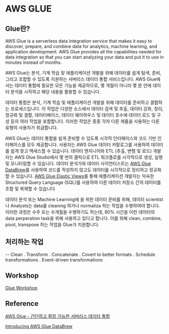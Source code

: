 # AWS GLUE

## Glue란?



AWS Glue  is a serverless data integration service that makes it easy to discover, prepare, and combine data for analytics, machine learning, and application development. AWS Glue provides all the capabilities needed for data integration so that you can start analyzing your data and put it to use in minutes instead of months.


AWS Glue는 분석, 기계 학습 및 애플리케이션 개발을 위해 데이터를 쉽게 탐색, 준비, 그리고 조합할 수 있도록 지원하는 서버리스 데이터 통합 서비스입니다. AWS Glue에서는 데이터 통합에 필요한 모든 기능을 제공하므로, 몇 개월이 아니라 몇 분 안에 데이터 분석을 시작하고 해당 내용을 활용할 수 있습니다.

데이터 통합은 분석, 기계 학습 및 애플리케이션 개발을 위해 데이터를 준비하고 결합하는 프로세스입니다. 이 작업은 다양한 소스에서 데이터 검색 및 추출, 데이터 강화, 정리, 정규화 및 결합, 데이터베이스, 데이터 웨어하우스 및 데이터 호수에 데이터 로드 및 구성 등의 여러 작업을 포함합니다. 이러한 작업은 종종 각자 다른 제품을 사용하는 다른 유형의 사용자가 취급합니다.

AWS Glue는 데이터 통합을 쉽게 준비할 수 있도록 시각적 인터페이스와 코드 기반 인터페이스를 모두 제공합니다. 사용자는 AWS Glue 데이터 카탈로그를 사용하여 데이터를 쉽게 찾고 액세스할 수 있습니다. 데이터 엔지니어와 ETL (추출, 변형 및 로드) 개발자는 AWS Glue Studio에서 몇 번의 클릭으로 ETL 워크플로를 시각적으로 생성, 실행 및 모니터링할 수 있습니다. 데이터 분석가와 데이터 사이언티스트는 [AWS Glue DataBrew](https://aws.amazon.com/ko/glue/features/databrew/)를 사용하여 코드를 작성하지 않고도 데이터를 시각적으로 정리하고 정규화할 수 있습니다. [AWS Glue Elastic Views](https://aws.amazon.com/ko/glue/features/elastic-views/)를 통해 애플리케이션 개발자는 익숙한 Structured Query Language (SQL)를 사용하여 다른 데이터 저장소 간의 데이터를 조합 및 복제할 수 있습니다


데이터 분석 또는 Machine Learning에 을 위한 데이터 준비를 위해, 데이터 scientist나 Analysts는 data를 cleaning 하거나 normaliza 하는 작업을 수행하여야 합니다. 이러한 과정은 수주 또는 수개월을 수행하기도 하는데, 80% 시간을 이런 데이터의 data perperation task을 위해 사용하고 있다고 합니다. 이를 위해 clean, combine, pivot, transpose 하는 작업을 Glue가 지원합니다. 


## 처리하는 작업 

-- Clean
. Transform
. Concatenate
. Covert to better formats
. Schedule transformations
. Event-driven transformations

## Workshop

[Glue Workshop](https://catalog.us-east-1.prod.workshops.aws/workshops/aaaabcab-5e1e-4bff-b604-781a804763e1/en-US)


## Reference 

[AWS Glue - 간단하고 확장 가능한 서버리스 데이터 통합](https://aws.amazon.com/ko/glue/?whats-new-cards.sort-by=item.additionalFields.postDateTime&whats-new-cards.sort-order=desc)


[Introducing AWS Glue DataBrew](https://youtu.be/oAxvd547kMU)
